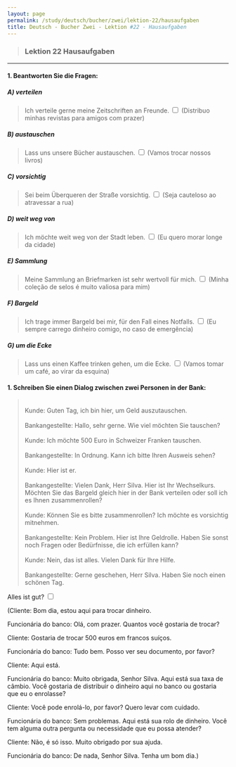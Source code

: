```yaml
---
layout: page
permalink: /study/deutsch/bucher/zwei/lektion-22/hausaufgaben
title: Deutsch - Bucher Zwei - Lektion #22 - Hausaufgaben
---
```


> ### Lektion 22 **Hausaufgaben**

---

#### 1. Beantworten Sie die Fragen:

##### A) verteilen
> Ich verteile gerne meine Zeitschriften an Freunde. <input type="checkbox" />
(Distribuo minhas revistas para amigos com prazer)

##### B) austauschen
> Lass uns unsere Bücher austauschen. <input type="checkbox" />
(Vamos trocar nossos livros)

##### C) vorsichtig
> Sei beim Überqueren der Straße vorsichtig. <input type="checkbox" />
(Seja cauteloso ao atravessar a rua)

##### D) weit weg von
> Ich möchte weit weg von der Stadt leben. <input type="checkbox" />
(Eu quero morar longe da cidade)

##### E) Sammlung
> Meine Sammlung an Briefmarken ist sehr wertvoll für mich. <input type="checkbox" />
(Minha coleção de selos é muito valiosa para mim)

##### F) Bargeld 
> Ich trage immer Bargeld bei mir, für den Fall eines Notfalls. <input type="checkbox" />
(Eu sempre carrego dinheiro comigo, no caso de emergência)

##### G) um die Ecke
> Lass uns einen Kaffee trinken gehen, um die Ecke. <input type="checkbox" />
(Vamos tomar um café, ao virar da esquina)

#### 1. Schreiben Sie einen Dialog zwischen zwei Personen in der Bank:

> \
> Kunde: Guten Tag, ich bin hier, um Geld auszutauschen.
> \
> \
> Bankangestellte: Hallo, sehr gerne. Wie viel möchten Sie tauschen?
> \
> \
> Kunde: Ich möchte 500 Euro in Schweizer Franken tauschen.
> \
> \
> Bankangestellte: In Ordnung. Kann ich bitte Ihren Ausweis sehen?
> \
> \
> Kunde: Hier ist er.
> \
> \
> Bankangestellte: Vielen Dank, Herr Silva. Hier ist Ihr Wechselkurs. Möchten Sie das Bargeld gleich hier in der Bank verteilen oder soll ich es Ihnen zusammenrollen?
> \
> \
> Kunde: Können Sie es bitte zusammenrollen? Ich möchte es vorsichtig mitnehmen.
> \
> \
> Bankangestellte: Kein Problem. Hier ist Ihre Geldrolle. Haben Sie sonst noch Fragen oder Bedürfnisse, die ich erfüllen kann?
> \
> \
> Kunde: Nein, das ist alles. Vielen Dank für Ihre Hilfe.
> \
> \
> Bankangestellte: Gerne geschehen, Herr Silva. Haben Sie noch einen schönen Tag.

Alles ist gut? <input type="checkbox" />

(Cliente: Bom dia, estou aqui para trocar dinheiro.

Funcionária do banco: Olá, com prazer. Quantos você gostaria de trocar?

Cliente: Gostaria de trocar 500 euros em francos suíços.

Funcionária do banco: Tudo bem. Posso ver seu documento, por favor?

Cliente: Aqui está.

Funcionária do banco: Muito obrigada, Senhor Silva. Aqui está sua taxa de câmbio. Você gostaria de distribuir o dinheiro aqui no banco ou gostaria que eu o enrolasse?

Cliente: Você pode enrolá-lo, por favor? Quero levar com cuidado.

Funcionária do banco: Sem problemas. Aqui está sua rolo de dinheiro. Você tem alguma outra pergunta ou necessidade que eu possa atender?

Cliente: Não, é só isso. Muito obrigado por sua ajuda.

Funcionária do banco: De nada, Senhor Silva. Tenha um bom dia.)